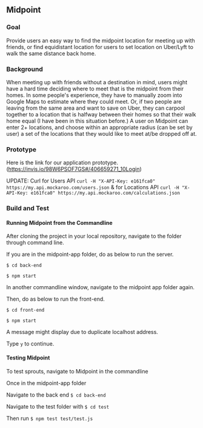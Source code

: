 ## Midpoint

  ### Goal
Provide users an easy way to find the midpoint location for meeting up with friends, or find equidistant location for users to set location on Uber/Lyft to walk the same distance back home. 

  ### Background
When meeting up with friends without a destination in mind, users might have a hard time deciding
where to meet that is the midpoint from their homes. In some people's experience, they have to manually 
zoom into Google Maps to estimate where they could meet. Or, if two people are leaving from the same area and want
to save on Uber, they can carpool together to a location that is halfway between their homes so that their walk home
equal (I have been in this situation before.) A user on Midpoint can enter 2+ locations, and choose within an appropriate
radius (can be set by user) a set of the locations that they would like to meet at/be dropped off at.


  ### Prototype 
Here is the link for our application prototype.(https://invis.io/98W6PSOF7GS#/406659271_10Login)

UPDATE: Curl for Users API `curl -H "X-API-Key: e161fca0" https://my.api.mockaroo.com/users.json` & for Locations API `curl -H "X-API-Key: e161fca0" https://my.api.mockaroo.com/calculations.json`

  ### Build and Test
  #### Running Midpoint from the Commandline
After cloning the project in your local repository, navigate to the folder through command line.  
  
If you are in the midpoint-app folder, do as below to run the server.  
  
`$ cd back-end`  
  
`$ npm start`  
  
In another commandline window, navigate to the midpoint app folder again.  
  
Then, do as below to run the front-end.  
  
`$ cd front-end`  
  
`$ npm start`  
  
A message might display due to duplicate localhost address.  
  
Type `y` to continue.  
  
  #### Testing Midpoint

To test sprouts, navigate to Midpoint in the commandline

Once in the midpoint-app folder

Navigate to the back end `$ cd back-end`

Navigate to the test folder with `$ cd test`

Then run `$ npm test test/test.js`







